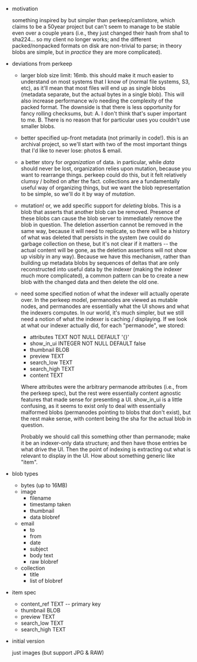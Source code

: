 - motivation

  something inspired by but simpler than perkeep/camlistore, which claims to be
  a 50year project but can't seem to manage to be stable even over a couple
  years (i.e., they just changed their hash from sha1 to sha224... so my client
  no longer works; and the different packed/nonpacked formats on disk are
  non-trivial to parse; in theory blobs are simple, but in _practice_ they are
  more complicated).

- deviations from perkeep

  - larger blob size limit: 16mb. this should make it much easier to understand
    on most systems that I know of (normal file systems, S3, etc), as it'll mean
    that most files will end up as single blobs (metadata separate, but the
    actual bytes in a single blob). This will also increase performance w/o
    needing the complexity of the packed format. The downside is that there is
    less opportunity for fancy rolling checksums, but:
    A. I don't think that's super important to me.
    B. There is no reason that for particular uses you couldn't use smaller blobs.

  - better specified up-front metadata (not primarily in code!). this is an
    archival project, so we'll start with two of the most important things that
    I'd like to never lose: photos & email.

  - a better story for _organization_ of data. in particular, while _data_
    should never be lost, organization relies upon mutation, because you want to
    rearrange things. perkeep could do this, but it felt relatively clumsy /
    bolted on after the fact. collections are a fundamentally useful way of
    organizing things, but we want the blob representation to be simple, so
    we'll do it by way of _mutation_.

  - mutation! or, we add specific support for _deleting_ blobs. This is a blob
    that asserts that another blob can be removed. Presence of these blobs can
    cause the blob server to immediately remove the blob in question. The
    deletion assertion cannot be removed in the same way, because it will need
    to replicate, so there will be a history of what was deleted that persists
    in the system (we could do garbage collection on these, but it's not clear
    if it matters -- the actual content will be gone, as the deletion assertions
    will not show up visibly in any way). Because we have this mechanism, rather
    than building up metadata blobs by sequences of deltas that are only
    reconstructed into useful data by the indexer (making the indexer much more
    complicated), a common pattern can be to create a new blob with the changed
    data and then delete the old one. 

  - need some specified notion of what the indexer will actually operate over.
    In the perkeep model, permanodes are viewed as mutable nodes, and permanodes
    are essentially what the UI shows and what the indexers computes. In our
    world, it's much simpler, but we still need a notion of what the indexer is
    caching / displaying. If we look at what our indexer actually did, for each
    "permanode", we stored:
    
    - attributes TEXT NOT NULL DEFAULT '{}'
    - show_in_ui INTEGER NOT NULL DEFAULT false
    - thumbnail BLOB
    - preview TEXT
    - search_low TEXT
    - search_high TEXT
    - content TEXT
    
    Where attributes were the arbitrary permanode attributes (i.e., from the
    perkeep spec), but the rest were essentially content agnostic features that
    made sense for presenting a UI. show_in_ui is a little confusing, as it
    seems to exist only to deal with essentially malformed blobs (permanodes
    pointing to blobs that don't exist), but the rest make sense, with content
    being the sha for the actual blob in question. 
    
    Probably we should call this something other than permanode; make it be an
    indexer-only data structure; and then have those entries be what drive the
    UI. Then the point of indexing is extracting out what is relevant to display
    in the UI. How about something generic like "item".


- blob types

  - bytes (up to 16MB)
  - image
    - filename
    - timestamp taken
    - thumbnail
    - data blobref
  - email
    - to
    - from
    - date
    - subject
    - body text
    - raw blobref
  - collection
    - title
    - list of blobref

- item spec
  - content_ref TEXT -- primary key
  - thumbnail BLOB
  - preview TEXT
  - search_low TEXT
  - search_high TEXT


- initial version

  just images (but support JPG & RAW)

